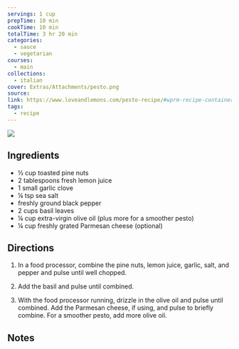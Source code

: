 ```yaml
---
servings: 1 cup
prepTime: 10 min
cookTime: 10 min
totalTime: 3 hr 20 min
categories:
  - sauce
  - vegetarian
courses:
  - main
collections:
  - italian
cover: Extras/Attachments/pesto.png
source:
link: https://www.loveandlemons.com/pesto-recipe/#wprm-recipe-container-43134
tags:
  - recipe
---
```


![](Extras/Attachments/pesto.png)


## Ingredients

- ½ cup toasted pine nuts
- 2 tablespoons fresh lemon juice
- 1 small garlic clove
- ¼ tsp sea salt
- freshly ground black pepper
- 2 cups basil leaves
- ¼ cup extra-virgin olive oil (plus more for a smoother pesto)
- ¼ cup freshly grated Parmesan cheese (optional)


## Directions

1. In a food processor, combine the pine nuts, lemon juice, garlic, salt, and pepper and pulse until well chopped.

2. Add the basil and pulse until combined.

3. With the food processor running, drizzle in the olive oil and pulse until combined. Add the Parmesan cheese, if using, and pulse to briefly combine. For a smoother pesto, add more olive oil.


## Notes